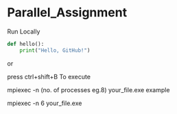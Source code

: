 # Parallel_Assignment

Run Locally
```python
def hello():
    print("Hello, GitHub!")
```

or

press ctrl+shift+B
To execute

mpiexec -n (no. of processes eg.8) your_file.exe
example

mpiexec -n 6 your_file.exe

